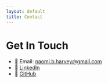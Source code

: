 ```yaml
---
layout: default
title: Contact
---
```


# Get In Touch

- 📧 Email: naomi.b.harvey@gmail.com
- 💼 [LinkedIn]([https://www.linkedin.com/in/naomiharvey](https://www.linkedin.com/in/naomi-harvey-masters-in-education-software-developer/))
- 🐙 [GitHub](https://github.com/nbharvey)
